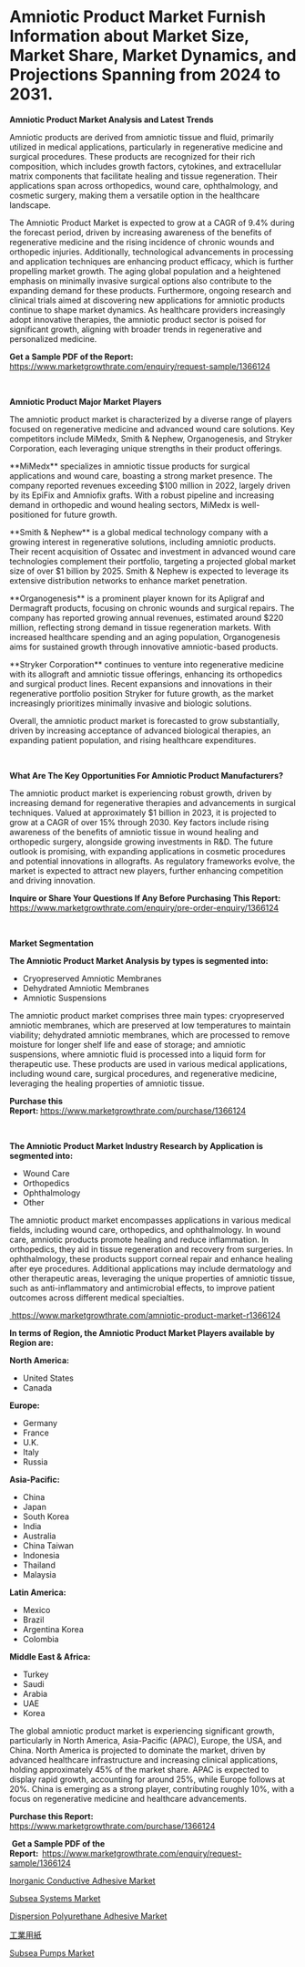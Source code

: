 <p><h1>Amniotic Product Market Furnish Information about Market Size, Market Share, Market Dynamics, and Projections Spanning from 2024 to 2031.</h1></p><p><strong>Amniotic Product Market Analysis and Latest Trends</strong></p>
<p><p>Amniotic products are derived from amniotic tissue and fluid, primarily utilized in medical applications, particularly in regenerative medicine and surgical procedures. These products are recognized for their rich composition, which includes growth factors, cytokines, and extracellular matrix components that facilitate healing and tissue regeneration. Their applications span across orthopedics, wound care, ophthalmology, and cosmetic surgery, making them a versatile option in the healthcare landscape.</p><p>The Amniotic Product Market is expected to grow at a CAGR of 9.4% during the forecast period, driven by increasing awareness of the benefits of regenerative medicine and the rising incidence of chronic wounds and orthopedic injuries. Additionally, technological advancements in processing and application techniques are enhancing product efficacy, which is further propelling market growth. The aging global population and a heightened emphasis on minimally invasive surgical options also contribute to the expanding demand for these products. Furthermore, ongoing research and clinical trials aimed at discovering new applications for amniotic products continue to shape market dynamics. As healthcare providers increasingly adopt innovative therapies, the amniotic product sector is poised for significant growth, aligning with broader trends in regenerative and personalized medicine.</p></p>
<p><strong>Get a Sample PDF of the Report:&nbsp;</strong> <a href="https://www.marketgrowthrate.com/enquiry/request-sample/1366124">https://www.marketgrowthrate.com/enquiry/request-sample/1366124</a></p>
<p>&nbsp;</p>
<p><strong>Amniotic Product Major Market Players</strong></p>
<p><p>The amniotic product market is characterized by a diverse range of players focused on regenerative medicine and advanced wound care solutions. Key competitors include MiMedx, Smith & Nephew, Organogenesis, and Stryker Corporation, each leveraging unique strengths in their product offerings.</p><p>**MiMedx** specializes in amniotic tissue products for surgical applications and wound care, boasting a strong market presence. The company reported revenues exceeding $100 million in 2022, largely driven by its EpiFix and Amniofix grafts. With a robust pipeline and increasing demand in orthopedic and wound healing sectors, MiMedx is well-positioned for future growth.</p><p>**Smith & Nephew** is a global medical technology company with a growing interest in regenerative solutions, including amniotic products. Their recent acquisition of Ossatec and investment in advanced wound care technologies complement their portfolio, targeting a projected global market size of over $1 billion by 2025. Smith & Nephew is expected to leverage its extensive distribution networks to enhance market penetration.</p><p>**Organogenesis** is a prominent player known for its Apligraf and Dermagraft products, focusing on chronic wounds and surgical repairs. The company has reported growing annual revenues, estimated around $220 million, reflecting strong demand in tissue regeneration markets. With increased healthcare spending and an aging population, Organogenesis aims for sustained growth through innovative amniotic-based products.</p><p>**Stryker Corporation** continues to venture into regenerative medicine with its allograft and amniotic tissue offerings, enhancing its orthopedics and surgical product lines. Recent expansions and innovations in their regenerative portfolio position Stryker for future growth, as the market increasingly prioritizes minimally invasive and biologic solutions.</p><p>Overall, the amniotic product market is forecasted to grow substantially, driven by increasing acceptance of advanced biological therapies, an expanding patient population, and rising healthcare expenditures.</p></p>
<p>&nbsp;</p>
<p><strong>What Are The Key Opportunities For Amniotic Product Manufacturers?</strong></p>
<p><p>The amniotic product market is experiencing robust growth, driven by increasing demand for regenerative therapies and advancements in surgical techniques. Valued at approximately $1 billion in 2023, it is projected to grow at a CAGR of over 15% through 2030. Key factors include rising awareness of the benefits of amniotic tissue in wound healing and orthopedic surgery, alongside growing investments in R&D. The future outlook is promising, with expanding applications in cosmetic procedures and potential innovations in allografts. As regulatory frameworks evolve, the market is expected to attract new players, further enhancing competition and driving innovation.</p></p>
<p><strong>Inquire or Share Your Questions If Any Before Purchasing This Report:</strong> <a href="https://www.marketgrowthrate.com/enquiry/pre-order-enquiry/1366124">https://www.marketgrowthrate.com/enquiry/pre-order-enquiry/1366124</a></p>
<p>&nbsp;</p>
<p><strong>Market Segmentation</strong></p>
<p><strong>The Amniotic Product Market Analysis by types is segmented into:</strong></p>
<p><ul><li>Cryopreserved Amniotic Membranes</li><li>Dehydrated Amniotic Membranes</li><li>Amniotic Suspensions</li></ul></p>
<p><p>The amniotic product market comprises three main types: cryopreserved amniotic membranes, which are preserved at low temperatures to maintain viability; dehydrated amniotic membranes, which are processed to remove moisture for longer shelf life and ease of storage; and amniotic suspensions, where amniotic fluid is processed into a liquid form for therapeutic use. These products are used in various medical applications, including wound care, surgical procedures, and regenerative medicine, leveraging the healing properties of amniotic tissue.</p></p>
<p><strong>Purchase this Report:&nbsp;</strong><a href="https://www.marketgrowthrate.com/purchase/1366124">https://www.marketgrowthrate.com/purchase/1366124</a></p>
<p>&nbsp;</p>
<p><strong>The Amniotic Product Market Industry Research by Application is segmented into:</strong></p>
<p><ul><li>Wound Care</li><li>Orthopedics</li><li>Ophthalmology</li><li>Other</li></ul></p>
<p><p>The amniotic product market encompasses applications in various medical fields, including wound care, orthopedics, and ophthalmology. In wound care, amniotic products promote healing and reduce inflammation. In orthopedics, they aid in tissue regeneration and recovery from surgeries. In ophthalmology, these products support corneal repair and enhance healing after eye procedures. Additional applications may include dermatology and other therapeutic areas, leveraging the unique properties of amniotic tissue, such as anti-inflammatory and antimicrobial effects, to improve patient outcomes across different medical specialties.</p></p>
<p><a href="https://www.marketgrowthrate.com/amniotic-product-market-r1366124">&nbsp;https://www.marketgrowthrate.com/amniotic-product-market-r1366124</a></p>
<p><strong>In terms of Region, the Amniotic Product Market Players available by Region are:</strong></p>
<p>
    <p> <strong> North America: </strong>
        <ul>
            <li>United States</li>
            <li>Canada</li>
        </ul>
        </p> 
    <p> <strong> Europe: </strong>
        <ul>
            <li>Germany</li>
            <li>France</li>
            <li>U.K.</li>
            <li>Italy</li>
            <li>Russia</li>
        </ul>
        </p> 
    <p> <strong> Asia-Pacific: </strong>
        <ul>
            <li>China</li>
            <li>Japan</li>
            <li>South Korea</li>
            <li>India</li>
            <li>Australia</li>
            <li>China Taiwan</li>
            <li>Indonesia</li>
            <li>Thailand</li>
            <li>Malaysia</li>
        </ul>
        </p> 
    <p> <strong> Latin America: </strong>
        <ul>
            <li>Mexico</li>
            <li>Brazil</li>
            <li>Argentina Korea</li>
            <li>Colombia</li>
        </ul>
        </p> 
    <p> <strong> Middle East & Africa: </strong>
        <ul>
            <li>Turkey</li>
            <li>Saudi</li>
            <li>Arabia</li>
            <li>UAE</li>
            <li>Korea</li>
        </ul>
    </p>
    </p>
<p><p>The global amniotic product market is experiencing significant growth, particularly in North America, Asia-Pacific (APAC), Europe, the USA, and China. North America is projected to dominate the market, driven by advanced healthcare infrastructure and increasing clinical applications, holding approximately 45% of the market share. APAC is expected to display rapid growth, accounting for around 25%, while Europe follows at 20%. China is emerging as a strong player, contributing roughly 10%, with a focus on regenerative medicine and healthcare advancements.</p></p>
<p><strong>Purchase this Report: </strong><a href="https://www.marketgrowthrate.com/purchase/1366124">https://www.marketgrowthrate.com/purchase/1366124</a></p>
<p>&nbsp;<strong>Get a Sample PDF of the Report:&nbsp;&nbsp;</strong><a href="https://www.marketgrowthrate.com/enquiry/request-sample/1366124">https://www.marketgrowthrate.com/enquiry/request-sample/1366124</a></p>
<p><strong></strong></p>
<p><p><a href="https://issuu.com/reportprime-2/docs/inorganic-conductive-adhesive-marke_1f7f3da3a3cece">Inorganic Conductive Adhesive Market</a></p><p><a href="https://www.linkedin.com/pulse/unlocking-growth-potential-market-strategic-analysis-subsea-7b6zf">Subsea Systems Market</a></p><p><a href="https://issuu.com/reportprime-2/docs/dispersion-polyurethane-adhesive-ma_296652dc004bee">Dispersion Polyurethane Adhesive Market</a></p><p><a href="https://medium.com/@shawnklein55/2024%E5%B9%B4%E3%81%8B%E3%82%892031%E5%B9%B4%E3%81%BE%E3%81%A7%E3%81%AE%E7%94%A3%E6%A5%AD%E7%94%A8%E7%B4%99%E5%B8%82%E5%A0%B4%E3%82%B7%E3%82%A7%E3%82%A2%E3%81%A8%E7%AB%B6%E4%BA%89%E7%92%B0%E5%A2%83%E3%81%AB%E9%96%A2%E3%81%99%E3%82%8B%E6%B4%9E%E5%AF%9F-2247afbd7264?postPublishedType=repub">工業用紙</a></p><p><a href="https://www.linkedin.com/pulse/subsea-pumps-market-research-report-exploring-size-revenue-emjtf">Subsea Pumps Market</a></p></p>